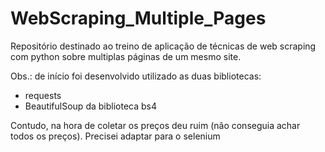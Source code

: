# WebScraping_Multiple_Pages
Repositório destinado ao treino de aplicação de técnicas de web scraping com python sobre multiplas páginas de um mesmo site.

Obs.: de início foi desenvolvido utilizado as duas bibliotecas:
* requests
* BeautifulSoup da biblioteca bs4

Contudo, na hora de coletar os preços deu ruim (não conseguia achar todos os preços). Precisei adaptar para o selenium
